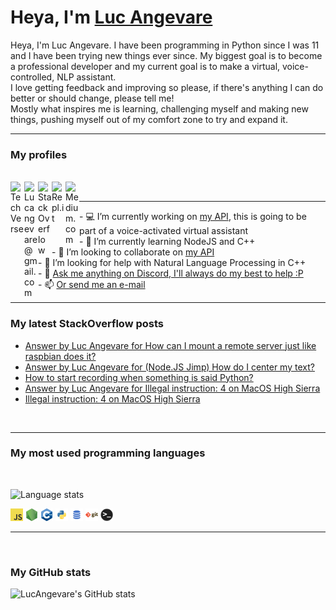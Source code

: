 # Heya, I'm [Luc Angevare](https://lucangevare.github.io)<br>

Heya, I'm Luc Angevare. I have been programming in Python since I was 11 and I have been trying new things ever since. My biggest goal is to become a professional developer and my current goal is to make a virtual, voice-controlled, NLP assistant.<br>
I love getting feedback and improving so please, if there's anything I can do better or should change, please tell me!<br>
Mostly what inspires me is learning, challenging myself and making new things, pushing myself out of my comfort zone to try and expand it.<br>
<hr>

### My profiles
<br>
<a href="https://discord.gg/uEveqdr">
  <img align="left" alt="TechVerse" width="22px" src="https://cdn.jsdelivr.net/npm/simple-icons@v3/icons/discord.svg" />
</a>
<a href="mailto:lucangevare@gmail.com">
  <img align="left" alt="Lucangevare@gmail.com" width="22px" src="https://cdn.jsdelivr.net/npm/simple-icons@v3/icons/gmail.svg" />
</a>
<a href="https://stackoverflow.com/users/8294421/luc-angevare/">
  <img align="left" alt="StackOverflow" width="22px" src="https://cdn.jsdelivr.net/npm/simple-icons@v3/icons/stackoverflow.svg" />
</a>
<a href="https://repl.it/@LucAngevare">
  <img align="left" alt="Repl.it" width="22px" src="https://www.vectorlogo.zone/logos/replit/replit-icon.svg" />
</a>
<a href="https://medium.com/@lucangevare/">
  <img align="left" alt="Medium.com" width="22px" src="https://cdn.jsdelivr.net/npm/simple-icons@v3/icons/medium.svg" />
</a><br>
<hr>
- 💻 I’m currently working on <a href="https://github.com/LucAngevare/API">my API</a>, this is going to be part of a voice-activated virtual assistant<br>
- 🌱 I’m currently learning NodeJS and C++<br>
- 🤝 I’m looking to collaborate on <a href="https://github.com/LucAngevare/API">my API</a><br>
- 🤔 I’m looking for help with Natural Language Processing in C++<br>
- 💬 <a href="https://discord.gg/uEveqdr">Ask me anything on Discord, I'll always do my best to help :P</a><br>
- 📫 <a href="mailto:lucangevare@gmail.com">Or send me an e-mail</a><br>
<hr>

### My latest StackOverflow posts


<!-- STACKOVERFLOW:START -->
- [Answer by Luc Angevare for How can I mount a remote server just like raspbian does it?](https://stackoverflow.com/questions/63340090/how-can-i-mount-a-remote-server-just-like-raspbian-does-it/63340777#63340777)
- [Answer by Luc Angevare for (Node.JS Jimp) How do I center my text?](https://stackoverflow.com/questions/50330430/node-js-jimp-how-do-i-center-my-text/63235857#63235857)
- [How to start recording when something is said Python?](https://stackoverflow.com/questions/53691128/how-to-start-recording-when-something-is-said-python)
- [Answer by Luc Angevare for Illegal instruction: 4 on MacOS High Sierra](https://stackoverflow.com/questions/52681359/illegal-instruction-4-on-macos-high-sierra/52689282#52689282)
- [Illegal instruction: 4 on MacOS High Sierra](https://stackoverflow.com/questions/52681359/illegal-instruction-4-on-macos-high-sierra)
<!-- STACKOVERFLOW:END -->

<br>
<hr>
<h3>My most used programming languages</h3><br>

<img alt="Language stats" src="https://github-readme-stats.vercel.app/api/top-langs/?username=LucAngevare&layout=compact&hide=html,css"/><br>

<code><img height="20" src="https://raw.githubusercontent.com/github/explore/80688e429a7d4ef2fca1e82350fe8e3517d3494d/topics/javascript/javascript.png"></code>
<code><img height="20" src="https://raw.githubusercontent.com/github/explore/80688e429a7d4ef2fca1e82350fe8e3517d3494d/topics/nodejs/nodejs.png"></code>
<code><img height="20" src="https://raw.githubusercontent.com/github/explore/80688e429a7d4ef2fca1e82350fe8e3517d3494d/topics/cpp/cpp.png"></code>
<code><img height="20" src="https://raw.githubusercontent.com/github/explore/80688e429a7d4ef2fca1e82350fe8e3517d3494d/topics/python/python.png"></code>
<code><img height="20" src="https://raw.githubusercontent.com/github/explore/80688e429a7d4ef2fca1e82350fe8e3517d3494d/topics/sql/sql.png"></code>
<code><img height="20" src="https://raw.githubusercontent.com/github/explore/80688e429a7d4ef2fca1e82350fe8e3517d3494d/topics/git/git.png"></code>
<code><img height="20" src="https://raw.githubusercontent.com/github/explore/80688e429a7d4ef2fca1e82350fe8e3517d3494d/topics/terminal/terminal.png"></code>
<br>
<hr>
<br>

<h3>My GitHub stats</h3>
<img align="left" alt="LucAngevare's GitHub stats" src="https://github-readme-stats.vercel.app/api?username=LucAngevare&count_private=true&show_icons=true"/>
